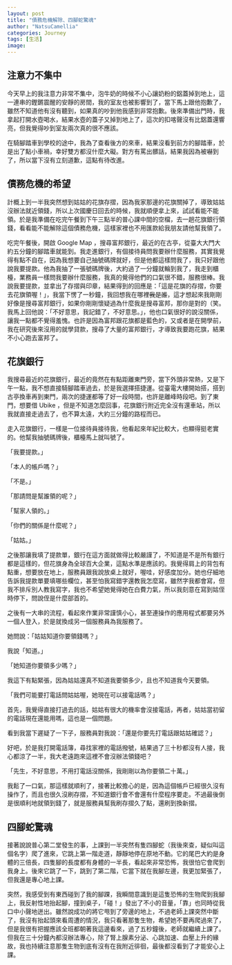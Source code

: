 ```yaml
---
layout: post
title: "債務危機解除、四腳蛇驚魂"
author: "NatsuCamellia"
categories: Journey
tags: [生活]
image: 
---
```


## 注意力不集中

今天早上的我注意力非常不集中，泡牛奶的時候不小心讓奶粉的鋁蓋掉到地上，這一連串的鏗鏘震醒的安靜的房間，我的室友也被影響到了，當下馬上跟他抱歉了，雖然不知道他有沒有聽到，如果真的吵到他我感到非常抱歉。後來準備出門時，我拿起打開水壺喝水，結果水壺的蓋子又掉到地上了，這次的扣喀聲沒有比鋁蓋還響亮，但我覺得吵到室友兩次真的很不應該。

在騎腳踏車到學校的途中，我為了查看後方的來車，結果沒看到前方的腳踏車，於是出了點小車禍，幸好雙方都沒什麼大礙。對方有罵出髒話，結果我因為被嚇到了，所以當下沒有立刻道歉，這點有待改進。

## 債務危機的希望

計概上到一半我突然想到姑姑的花旗存摺，因為我家那邊的花旗關掉了，導致姑姑沒辦法就近領錢，所以上次國慶日回去的時候，我就順便拿上來，試試看能不能領。於是我準備在吃完午餐到下午三點半的普心課中間的空檔，去一趟花旗銀行領錢，看看能不能解除這個債務危機，這樣家裡也不用匯款給我朋友請他幫我領了。

吃完午餐後，開啟 Google Map ，搜尋富邦銀行，最近的在古亭，從臺大大門大約五分鐘的腳踏車就能到。我走進銀行，有個接待員問我要辦什麼服務，其實我覺得有點不自在，因為我想要自己抽號碼牌就好，但是他都這樣問我了，我只好跟他說我要提款。他為我抽了一張號碼牌後，大約過了一分鐘就輪到我了，我走到櫃檯，業務員一樣問我要辦什麼服務，我真的覺得他們的口氣很不錯，服務很棒。我說我要提款，並拿出了存摺與印章，結果得到的回應是：「這是花旗的存摺，你要去花旗領喔！」，我當下愣了一秒鐘，我回想我在哪裡~~我是誰~~，這才想起來我剛剛好像是搜尋富邦銀行，如果你剛剛懷疑過為什麼我是搜尋富邦，那你是對的（笑。我馬上回他說：「不好意思，我記錯了，不好意思。」，他也口氣很好的說沒關係，讓我一點都不覺得羞愧。也許是因為富邦跟花旗都是藍色的，又或者是在開學前，我在研究後來沒用的就學貸款，搜尋了大量的富邦銀行，才導致我要跑花旗，結果不小心跑去富邦了。

## 花旗銀行

我搜尋最近的花旗銀行，最近的竟然在有點距離東門旁，當下外頭非常熱，又是下午一點，我不想直接騎腳踏車過去，於是我選擇搭捷運。從臺電大樓開始搭，搭到古亭換車再到東門，兩次的捷運都等了好一段時間，也許是離峰時段吧。到了東門，想要借 Ubike ，但是不知道怎麼回事，花旗銀行附近完全沒有還車站，所以我就直接走過去了，也不算太遠，大約三分鐘的路程而已。

走入花旗銀行，一樣是一位接待員接待我，他看起來年紀比較大，也顯得挺老實的。他幫我抽號碼牌後，櫃檯馬上就叫號了。

「我要提款。」

「本人的帳戶嗎？」

「不是。」

「那請問是幫誰領的呢？」

「幫家人領的。」

「你們的關係是什麼呢？」

「姑姑。」

之後那讓我填了提款單，銀行在這方面就做得比較嚴謹了，不知道是不是所有銀行都是這樣的，但花旗身為全球百大企業，這點水準是應該的。我覺得肩上的背包有點重，想要放在地上，服務員跟我說放桌上就好，喔哇，好感度加分。她也仔細地告訴我提款單要填哪些欄位，甚至怕我寫錯字還教我怎麼寫，雖然字我都會寫，但我不排斥別人教我寫字，我也不希望她覺得她在白費力氣，所以我刻意在寫到姑侄時停下，問說侄是什麼部首的。

之後有一大串的流程，看起來作業非常謹慎小心，甚至連操作的應用程式都要另外一個人登入，於是就換成另一個服務員為我服務了。

她問說：「姑姑知道你要領錢嗎？」

我說「知道。」

「她知道你要領多少嗎？」

我這下有點緊張，因為姑姑還真不知道我要領多少，且也不知道我今天要領。

「我們可能要打電話問姑姑喔，她現在可以接電話嗎？」

首先，我覺得直接打過去的話，姑姑有很大的機率會沒接電話，再者，姑姑當初留的電話現在還能用嗎，這也是一個問題。

看到我當下遲疑了一下子，服務員對我說：「還是你要先打電話跟姑姑確認？」

好吧，於是我打開電話簿，尋找家裡的電話撥號，結果過了三十秒都沒有人接，我心都涼了一半，我大老遠跑來這裡不會沒辦法領錢吧？

「先生，不好意思，不用打電話沒關係，我剛剛以為你要領二十萬。」

我鬆了一口氣，那這樣就順利了，接著比較擔心的是，因為這個帳戶已經很久沒有操作了，而且也很久沒刷存摺，不知道銀行會不會還有什麼程序要走。不過最後倒是很順利地就領到錢了，就是服務員幫我刷存摺久了點，還刷到換新摺。

## 四腳蛇驚魂

接著說說普心第二堂發生的事，上課到一半突然有隻四腳蛇（我後來查，疑似叫這個名字）爬了進來，它跳上第一階走道，靜靜地停在原地不動。它的尾巴大約是身體的三倍長，四隻腳的長度都有身體的一半長，看起來非常恐怖，我很怕它會爬到我身上。後來它跳了一下，跳到了第二階，它當下就在我腳左邊，我更加緊張了，但我還是專心地上課。

突然，我感受到有東西碰到了我的腳踝，我瞬間意識到是這隻恐怖的生物爬到我腳上，我反射性地抬起腳，撞到桌子，「碰！」發出了不小的音量，「靠」也同時從我口中小聲地迸出。雖然說成功的將它甩到了旁邊的地上，不過老師上課突然中斷了，我沒有抬起頭來看周遭的情況，我只看著那隻生物，希望她不要再爬過來了，但是我很有把握應該全班都朝著我這邊看來，過了五秒鐘後，老師就繼續上課了。但我在三十分鐘內都沒辦法專心，除了腎上腺素分泌、心跳加速、血壓上升的緣故，我也持續注意那隻生物到底有沒有在我附近徘徊，最後都沒看到了才能安心上課。